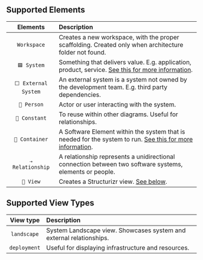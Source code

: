 
## Supported Elements

|        Elements        | Description                                                                                                                                   |
| :--------------------: | :-------------------------------------------------------------------------------------------------------------------------------------------- |
|      `Workspace`       | Creates a new workspace, with the proper scaffolding. Created only when architecture folder not found.                                        |
|      `🟦 System`       | Something that delivers value. E.g. application, product, service. [See this for more information](https://arc.net/l/quote/vcentqxx).         |
| `⬜️ External System`   | An external system is a system not owned by the development team. E.g. third party dependencies.                                              |
|      `👤 Person`       | Actor or user interacting with the system.                                                                                                    |
|     `🔸 Constant`      | To reuse within other diagrams. Useful for relationships.                                                                                     |
|    `🔹 Container`      | A Software Element within the system that is needed for the system to run. [See this for more information](https://arc.net/l/quote/adfwciig). |
|   `⇢  Relationship`    | A relationship represents a unidirectional connection between two software systems, elements or people.                                       |
|       `🔳 View`        | Creates a Structurizr view. [See below](#supported-view-types).                                                                               |

## Supported View Types

|  View type   | Description                                                         |
| :----------: | :------------------------------------------------------------------ |
| `landscape`  | System Landscape view. Showcases system and external relationships. |
| `deployment` | Useful for displaying infrastructure and resources.                 |

